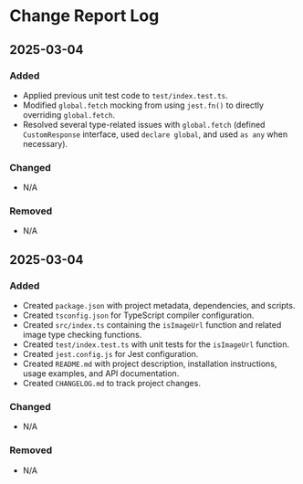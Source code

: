 # Change Report Log

## 2025-03-04

### Added

-   Applied previous unit test code to `test/index.test.ts`.
-   Modified `global.fetch` mocking from using `jest.fn()` to directly overriding `global.fetch`.
-   Resolved several type-related issues with `global.fetch` (defined `CustomResponse` interface, used `declare global`, and used `as any` when necessary).

### Changed

-   N/A

### Removed

-   N/A

## 2025-03-04

### Added

-   Created `package.json` with project metadata, dependencies, and scripts.
-   Created `tsconfig.json` for TypeScript compiler configuration.
-   Created `src/index.ts` containing the `isImageUrl` function and related image type checking functions.
-   Created `test/index.test.ts` with unit tests for the `isImageUrl` function.
-   Created `jest.config.js` for Jest configuration.
-   Created `README.md` with project description, installation instructions, usage examples, and API documentation.
-   Created `CHANGELOG.md` to track project changes.

### Changed

-   N/A

### Removed

-   N/A
